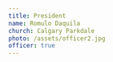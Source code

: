 ```yaml
---
title: President
name: Romulo Daquila
church: Calgary Parkdale
photo: /assets/officer2.jpg
officer: true
---
```


